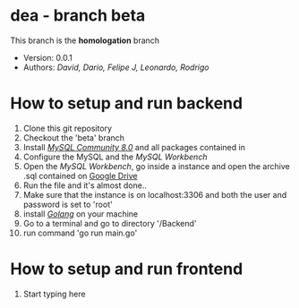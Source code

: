 # dea - branch beta
<p>This branch is the <b>homologation</b> branch</p>
<ul>
  <li>Version: 0.0.1</li>
  <li>Authors: <i>David, Dario, Felipe J, Leonardo, Rodrigo</i></li>
</ul>

# How to setup and run backend

<ol>
  <li>Clone this git repository</li>
  <li>Checkout the 'beta' branch</li>
  <li>Install <a href='https://dev.mysql.com/get/Downloads/MySQLInstaller/mysql-installer-web-community-8.0.34.0.msi'><i>MySQL Community 8.0</i></a> and all packages contained in</li>
  <li>Configure the MySQL and the <i>MySQL Workbench</i></li>
  <li>Open the <i>MySQL Workbench</i>, go inside a instance and open the archive .sql contained on <a href='https://drive.google.com/drive/u/0/'>Google Drive</a></li>
  <li>Run the file and it's almost done..</li>
  <li>Make sure that the instance is on localhost:3306 and both the user and password is set to 'root'</li>
  <li>install <i><a href='https://go.dev/dl/go1.21.0.windows-amd64.msi'>Golang</a></i> on your machine</li>
  <li>Go to a terminal and go to directory '/Backend'</li>
  <li>run command 'go run main.go'</li>
</ol>

# How to setup and run frontend

<ol>
  <li>Start typing here</li>
</ol>
